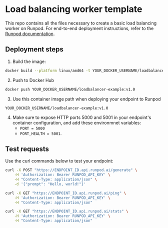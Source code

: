 # Load balancing worker template

This repo contains all the files necessary to create a basic load balancing worker on Runpod. For end-to-end deployment instructions, refer to the [Runpod documentation](docs.runpod.io/load-balancing/build-a-worker).

## Deployment steps

1. Build the image:

```bash
docker build --platform linux/amd64 -t YOUR_DOCKER_USERNAME/loadbalancer-example:v1.0 . 
```

2. Push to Docker Hub
```bash
docker push YOUR_DOCKER_USERNAME/loadbalancer-example:v1.0
```

3. Use this container image path when deploying your endpoint to Runpod

```
YOUR_DOCKER_USERNAME/loadbalancer-example:v1.0
```

4. Make sure to expose HTTP ports 5000 and 5001 in your endpoint's container configuration, and add these environmnet variables:
    - `PORT = 5000`
    - `PORT_HEALTH = 5001`.

## Test requests

Use the curl commands below to test your endpoint:

```bash
curl -X POST "https://ENDPOINT_ID.api.runpod.ai/generate" \
    -H 'Authorization: Bearer RUNPOD_API_KEY' \
    -H "Content-Type: application/json" \
    -d '{"prompt": "Hello, world!"}'
```

```bash
curl -X GET "https://ENDPOINT_ID.api.runpod.ai/ping" \
    -H 'Authorization: Bearer RUNPOD_API_KEY' \
    -H "Content-Type: application/json"
```

```bash
curl -X GET "https://ENDPOINT_ID.api.runpod.ai/stats" \
    -H 'Authorization: Bearer RUNPOD_API_KEY' \
    -H "Content-Type: application/json"
```
